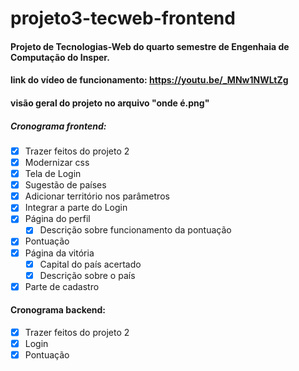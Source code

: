 # projeto3-tecweb-frontend

#### Projeto de Tecnologias-Web do quarto semestre de Engenhaia de Computação do Insper.
#### link do vídeo de funcionamento: https://youtu.be/_MNw1NWLtZg
#### visão geral do projeto no arquivo "onde é.png"

##### Cronograma frontend:
- [x]  Trazer feitos do projeto 2
- [x]  Modernizar css
- [x]  Tela de Login
- [x]  Sugestão de países
- [x]  Adicionar território nos parâmetros
- [x]  Integrar a parte do Login
- [x]  Página do perfil
    - [x] Descrição sobre funcionamento da pontuação
- [x]  Pontuação
- [x]  Página da vitória
    - [x] Capital do país acertado
    - [x] Descrição sobre o país
- [x]  Parte de cadastro

#### Cronograma backend:
- [x]  Trazer feitos do projeto 2
- [x]  Login
- [x]  Pontuação
